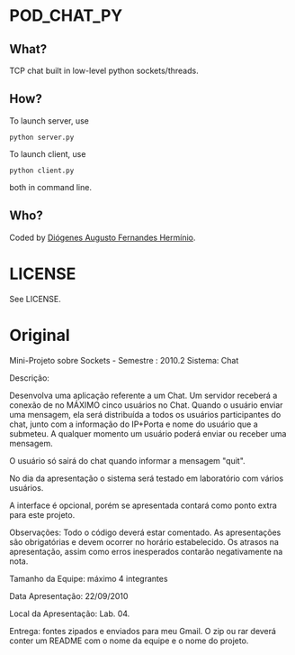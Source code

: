 POD_CHAT_PY
============

What?
-----
TCP chat built in low-level python sockets/threads.

How?
----
To launch server, use 

    python server.py

To launch client, use

    python client.py

both in command line.

Who?
----

Coded by [Diógenes Augusto Fernandes Hermínio][diofeher].

LICENSE
=======
See LICENSE.

[diofeher]:http://www.diofeher.net/

Original
========

Mini-Projeto sobre Sockets - Semestre : 2010.2
Sistema: Chat

Descrição:

   Desenvolva uma aplicação referente a um Chat. Um servidor receberá a conexão de no MÁXIMO cinco usuários no Chat. Quando o usuário enviar uma mensagem, ela será distribuída a todos os usuários participantes do chat, junto com a informação do IP+Porta e nome do usuário que a submeteu. A qualquer momento um usuário poderá enviar ou receber uma mensagem.

O usuário só sairá do chat quando informar a mensagem "quit".

No dia da apresentação o sistema será testado em laboratório com vários usuários.

A interface é opcional, porém se apresentada contará como ponto extra para este projeto.

Observações:
Todo o código deverá estar comentado.
As apresentações são obrigatórias e devem ocorrer no horário estabelecido.
Os atrasos na apresentação, assim como erros inesperados contarão negativamente na nota.

Tamanho da Equipe: máximo 4 integrantes

Data Apresentação: 22/09/2010

Local da Apresentação: Lab. 04.

Entrega: fontes zipados e enviados para meu Gmail. O zip ou rar deverá conter um README com o nome da equipe e o nome do projeto.
